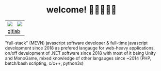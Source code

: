 <center><h1>welcome! 💙💜🤍💜💙</h1></center>
<table>
	<tr>
		<td>
			<img src="https://github-readme-stats.vercel.app/api?username=ktwrd&count_private=true&theme=dark" />
		</td>
		<td>
			<img src="https://github-readme-stats.vercel.app/api/top-langs/?username=ktwrd&layout=compact&theme=dark" />
		</td>
	</tr>
	<!--<tr>
		<td colspan="2">
			<a href="https://ko-fi.com/D1D56LQUT"><img src="https://ko-fi.com/img/githubbutton_sm.svg" /></a>
		</td>
	</tr>-->
	<tr>
		<td colspan="2">
			<a href="https://gitlab.com/ktwrd">gitlab</a>
		</td>
	</tr>
</table>
"full-stack" (MEVN) javascript software developer & full-time javascript development since 2018 as prefered langauge for web-heavy applications, on/off development of .NET software since 2018 with most of it being Unity and MonoGame, mixed knowledge of other langauges since ~2014 (PHP, batch/bash scripting, c/c++, python3x)
